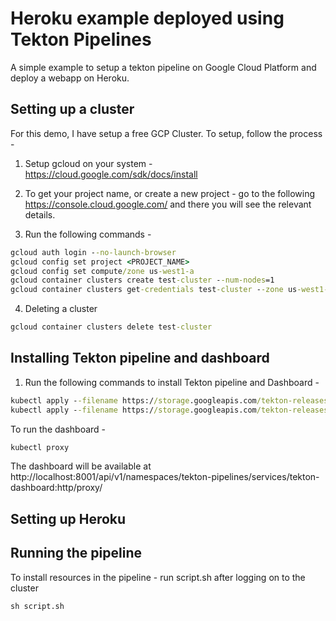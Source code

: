 # Heroku example deployed using Tekton Pipelines

A simple example to setup a tekton pipeline on Google Cloud Platform and deploy a webapp on Heroku. 

## Setting up a cluster

For this demo, I have setup a free GCP Cluster. To setup, follow the process - 

1. Setup gcloud on your system - https://cloud.google.com/sdk/docs/install

2. To get your project name, or create a new project - go to the following https://console.cloud.google.com/ and there you will see the relevant details.

3. Run the following commands - 

```cmd
gcloud auth login --no-launch-browser
gcloud config set project <PROJECT_NAME>
gcloud config set compute/zone us-west1-a
gcloud container clusters create test-cluster --num-nodes=1
gcloud container clusters get-credentials test-cluster --zone us-west1-a --project <PROJECT_NAME>
```

4. Deleting a cluster

```cmd
gcloud container clusters delete test-cluster
```


## Installing Tekton pipeline and dashboard

1. Run the following commands to install Tekton pipeline and Dashboard - 

```cmd
kubectl apply --filename https://storage.googleapis.com/tekton-releases/pipeline/latest/release.yaml
kubectl apply --filename https://storage.googleapis.com/tekton-releases/dashboard/latest/tekton-dashboard-release.yaml
```
To run the dashboard - 

```cmd
kubectl proxy
```

The dashboard will be available at http://localhost:8001/api/v1/namespaces/tekton-pipelines/services/tekton-dashboard:http/proxy/

## Setting up Heroku

## Running the pipeline

To install resources in the pipeline - run script.sh after logging on to the cluster

```cmd
sh script.sh
```
